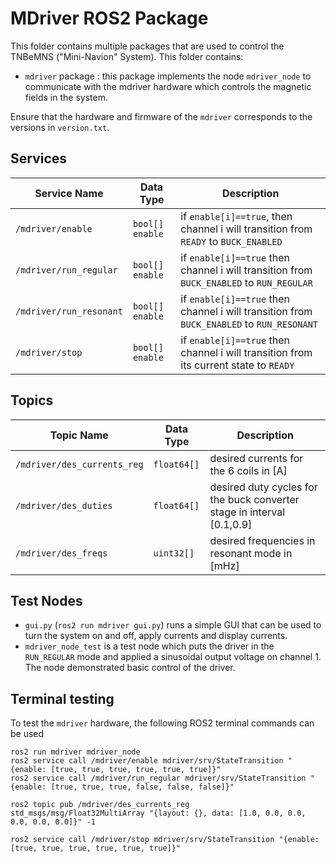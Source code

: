 # MDriver ROS2 Package

This folder contains multiple packages that are used to control the TNBeMNS ("Mini-Navion" System). This folder contains:

* `mdriver`  package : this package implements the node `mdriver_node` to communicate with the mdriver hardware which controls the magnetic fields in the system.

Ensure that the hardware and firmware of the `mdriver` corresponds to the versions in `version.txt`.

## Services

| Service Name        | Data Type | Description                               |
| ------------------- | --------- | ----------------------------------------- |
| `/mdriver/enable`      | `bool[] enable`    | if `enable[i]==true`, then channel i will transition from `READY` to `BUCK_ENABLED` |
| `/mdriver/run_regular`        | `bool[] enable`    | if `enable[i]==true` then channel i will transition from `BUCK_ENABLED` to `RUN_REGULAR`|
| `/mdriver/run_resonant` | `bool[] enable`    | if `enable[i]==true` then channel i will transition from `BUCK_ENABLED` to `RUN_RESONANT` |
| `/mdriver/stop` | `bool[] enable`    | if `enable[i]==true` then channel i will transition from its current state to `READY` |

## Topics

| Topic Name               | Data Type    | Description                                                  |
| ------------------------ | ------------ | ------------------------------------------------------------ |
| `/mdriver/des_currents_reg` | `float64[]` | desired currents for the 6 coils in [A] |
| `/mdriver/des_duties` | `float64[]` | desired duty cycles for the buck converter stage in interval [0.1,0.9] |
| `/mdriver/des_freqs` | `uint32[]` | desired frequencies in resonant mode in [mHz] |

## Test Nodes

- `gui.py` (`ros2 run mdriver gui.py`) runs a simple GUI that can be used to turn the system on and off, apply currents and display currents.
- `mdriver_node_test` is a test node which puts the driver in the `RUN_REGULAR` mode and applied a sinusoidal output voltage on channel 1. The node demonstrated basic control of the driver.

## Terminal testing
To test the `mdriver` hardware, the following ROS2 terminal commands can be used

    ros2 run mdriver mdriver_node
    ros2 service call /mdriver/enable mdriver/srv/StateTransition "{enable: [true, true, true, true, true, true]}"
    ros2 service call /mdriver/run_regular mdriver/srv/StateTransition "{enable: [true, true, true, false, false, false]}"

    ros2 topic pub /mdriver/des_currents_reg std_msgs/msg/Float32MultiArray "{layout: {}, data: [1.0, 0.0, 0.0, 0.0, 0.0, 0.0]}" -1

    ros2 service call /mdriver/stop mdriver/srv/StateTransition "{enable: [true, true, true, true, true, true]}"